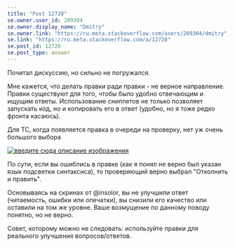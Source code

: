 ```yaml
---
title: "Post 12720"
se.owner.user_id: 209304
se.owner.display_name: "Dmitry"
se.owner.link: "https://ru.meta.stackoverflow.com/users/209304/dmitry"
se.link: "https://ru.meta.stackoverflow.com/a/12720"
se.post_id: 12720
se.post_type: answer
---
```

<p>Почитал дискуссию, но сильно не погружался.</p>
<p>Мне кажется, что делать правки ради правки - не верное направление. Правки существуют для того, чтобы было удобно отвечающим и ищущим ответы. Использование сниппетов не только позволяет запускать код, но и копировать его в ответ (удобно, но я тоже редко фронта касаюсь).</p>
<p>Для ТС, когда появляется правка в очереди на проверку, нет уж очень большого выбора</p>
<p><a href="https://i.stack.imgur.com/Pdhn7.png" rel="nofollow noreferrer"><img src="https://i.stack.imgur.com/Pdhn7.png" alt="введите сюда описание изображения" /></a></p>
<p>По сути, если вы ошиблись в правке (как я понял не верно был указан язык подсветки синтаксиса), то проверяющий верно выбрал &quot;Отколнить и править&quot;.</p>
<p>Основываясь на скринах от @insolor, вы не улучшили ответ (читаемость, ошибки или опечатки), вы снизили его качество или оставили на том же уровне. Ваше возмущение по данному поводу понятно, но не верно.</p>
<p>Совет, которому можно не следовать: используйте правки для реального улучшения вопросов/ответов.</p>
